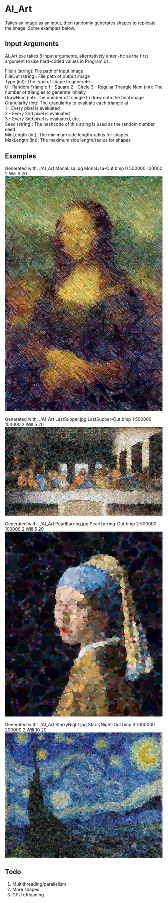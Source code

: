 # AI_Art  
Takes an image as an input, then randomly generates shapes to replicate the image. Some examples below.

## Input Arguments  
AI_Art.exe takes 8 input arguments, alternatively enter -hc as the first argument to use hard-coded values in Program.cs.

FileIn (string): File path of input image  
FileOut (string): File path of output image  
Type (int): The type of shape to generate  
	0 - Random Triangle
	1 - Square
	2 - Circle
	3 - Regular Triangle
Num (int): The number of triangles to generate initially  
DrawNum (int): The number of triangle to draw onto the final image  
Granularity (int): The granularity to evaluate each triangle at  
	1 - Every pixel is evaluated  
	2 - Every 2nd pixel is evaluated  
	3 - Every 3nd pixel is evaluated, etc.  
Seed (string): The hashcode of this string is used as the random number seed  
MinLength (int): The minimum side length/radius for shapes  
MaxLength (int): The maximum side length/radius for shapes  

## Examples
Generated with: ./AI_Art MonaLisa.jpg MonaLisa-Out.bmp 0 500000 100000 2 Will 5 20 
![](Examples/MonaLisa-Out.bmp)  

Generated with: ./AI_Art LastSupper.jpg LastSupper-Out.bmp 1 500000 100000 2 Will 5 20  
![](Examples/LastSupper-Out.bmp)

Generated with: ./AI_Art PearlEarring.jpg PearlEarring-Out.bmp 2 500000 100000 2 Will 5 20    
![](Examples/PearlEarring-Out.bmp)

Generated with: ./AI_Art StarryNight.jpg StarryNight-Out.bmp 3 1000000 200000 2 Will 10 20    
![](Examples/StarryNight-Out.bmp)
 
## Todo
1. Multithreading/parallelism
2. More shapes
3. GPU offloading
